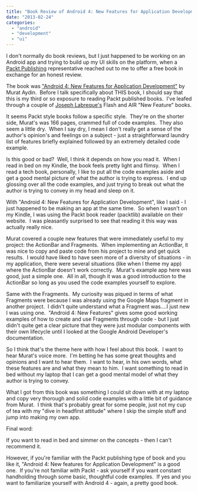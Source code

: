 ```yaml
---
title: "Book Review of Android 4: New Features for Application Development"
date: "2013-02-24"
categories: 
  - "android"
  - "development"
  - "ui"
---
```


I don't normally do book reviews, but I just happened to be working on an Android app and trying to build up my UI skills on the platform, when a [Packt Publishing](http://www.packtpub.com) representative reached out to me to offer a free book in exchange for an honest review.

The book was ["Android 4: New Features for Application Development"](http://www.packtpub.com/android-4-new-features-for-application-development) by Murat Aydin.  Before I talk specifically about THIS book, I should say that this is my third or so exposure to reading Packt published books.  I've leafed through a couple of [Joseph Labreque's](http://inflagrantedelicto.memoryspiral.com/) Flash and AIR "New Feature" books.

It seems Packt style books follow a specific style.  They're on the shorter side, Murat's was 166 pages, crammed full of code examples.  They also seem a little dry.  When I say dry, I mean I don't really get a sense of the author's opinion's and feelings on a subject - just a straightforward laundry list of features briefly explained followed by an extremely detailed code example.

Is this good or bad?  Well, I think it depends on how you read it.  When I read in bed on my Kindle, the book feels pretty light and flimsy.  When I read a tech book, personally, I like to put all the code examples aside and get a good mental picture of what the author is trying to express.  I end up glossing over all the code examples, and just trying to break out what the author is trying to convey in my head and sleep on it.

With "Android 4: New Features for Application Development", like I said - I just happened to be making an app at the same time.  So when I wasn't on my Kindle, I was using the Packt book reader (packtlib) available on their website.  I was pleasantly surprised to see that reading it this way was actually really nice.

Murat covered a couple new features that were immediately useful to my project: the ActionBar and Fragments.  When implementing an ActionBar, it was nice to copy and paste code from his project to mine and get quick results.  I would have liked to have seen more of a diversity of situations - in my application, there were several situations (like when I theme my app) where the ActionBar doesn't work correctly.  Murat's example app here was good, just a simple one.  All in all, though it was a good introduction to the ActionBar so long as you used the code examples yourself to explore.

Same with the Fragments.  My curiosity was piqued in terms of what Fragments were because I was already using the Google Maps fragment in another project.  I didn't quite understand what a Fragment was....I just new I was using one.  "Android 4: New Features" gives some good working examples of how to create and use Fragments through code - but I just didn't quite get a clear picture that they were just modular components with their own lifecycle until I looked at the Google Android Developer's documentation.

So I think that's the theme here with how I feel about this book.  I want to hear Murat's voice more.  I'm betting he has some great thoughts and opinions and I want to hear them.  I want to hear, in his own words, what these features are and what they mean to him.  I want something to read in bed without my laptop that I can get a good mental model of what they author is trying to convey.

What I got from this book was something I could sit down with at my laptop and copy very thorough and solid code examples with a little bit of guidance from Murat.  I think that's probably great for some people, just not my cup of tea with my "dive in headfirst attitude" where I skip the simple stuff and jump into making my own app.

Final word:

If you want to read in bed and simmer on the concepts - then I can't recommend it.

However, if you're familiar with the Packt publishing type of book and you like it, "Android 4: New features for Application Development" is a good one.  If you're not familiar with Packt - ask yourself if you want constant handholding through some basic, thoughtful code examples.  If yes and you want to familiarize yourself with Android 4 - again, a pretty good book.
